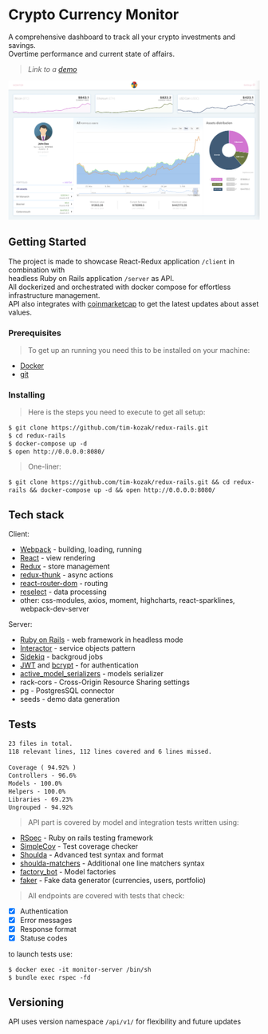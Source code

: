 # Crypto Currency Monitor

A comprehensive dashboard to track all your crypto investments and savings. <br/>
Overtime performance and current state of affairs.  
>*Link to a [demo](http://199.244.50.247:8080/)*

![preview](client/sample.png)

## Getting Started

The project is made to showcase React-Redux application `/client` in combination with <br/>headless Ruby on Rails application `/server` as API. <br/>
All dockerized and orchestrated with docker compose for effortless infrastructure management.<br/>
API also integrates with [coinmarketcap](https://coinmarketcap.com/) to get the latest updates about asset values.

### Prerequisites

>To get up an running you need this to be installed on your machine:
* [Docker](https://www.docker.com/)
* [git](https://git-scm.com/)

### Installing

> Here is the steps you need to execute to get all setup:

```
$ git clone https://github.com/tim-kozak/redux-rails.git
$ cd redux-rails
$ docker-compose up -d
$ open http://0.0.0.0:8080/
```
> One-liner:
```
$ git clone https://github.com/tim-kozak/redux-rails.git && cd redux-rails && docker-compose up -d && open http://0.0.0.0:8080/
```

## Tech stack

Client:
* [Webpack](https://webpack.js.org/) - building, loading, running
* [React](https://reactjs.org/) - view rendering
* [Redux](https://redux.js.org/) - store management
* [redux-thunk](https://github.com/reduxjs/redux-thunk) - async actions
* [react-router-dom](https://reacttraining.com/react-router/) - routing
* [reselect](https://github.com/reduxjs/reselect) - data processing
* other: css-modules, axios, moment, highcharts, react-sparklines, webpack-dev-server

Server:
* [Ruby on Rails](https://rubyonrails.org/) - web framework in headless mode
* [Interactor](https://github.com/collectiveidea/interactor) - service objects pattern
* [Sidekiq](https://github.com/mperham/sidekiq) - backgroud jobs
* [JWT](https://uk.wikipedia.org/wiki/JSON_Web_Token) and [bcrypt](https://github.com/codahale/bcrypt-ruby) - for authentication 
* [active_model_serializers](https://github.com/rails-api/active_model_serializers) - models serializer
* rack-cors - Cross-Origin Resource Sharing settings
* pg - PostgresSQL connector
* seeds - demo data generation 

## Tests

```
23 files in total.
118 relevant lines, 112 lines covered and 6 lines missed. 

Coverage ( 94.92% )
Controllers - 96.6%
Models - 100.0%
Helpers - 100.0%
Libraries - 69.23%
Ungrouped - 94.92%
```

>API part is covered by model and integration tests written using:
* [RSpec](https://rspec.info/) - Ruby on rails testing framework
* [SimpleCov](https://github.com/colszowka/simplecov) - Test coverage checker
* [Shoulda](https://github.com/thoughtbot/shoulda) - Advanced test syntax and format
* [shoulda-matchers](https://github.com/thoughtbot/shoulda-matchers) - Additional one line matchers syntax    
* [factory_bot](https://github.com/thoughtbot/factory_bot) - Model factories 
* [faker](https://github.com/faker-ruby/faker) - Fake data generator (currencies, users, portfolio)

>All endpoints are covered with tests that check:
- [x] Authentication
- [x] Error messages
- [x] Response format
- [x] Statuse codes 

to launch tests use:
```
$ docker exec -it monitor-server /bin/sh
$ bundle exec rspec -fd
```

## Versioning

API uses version namespace `/api/v1/` for flexibility and future updates

